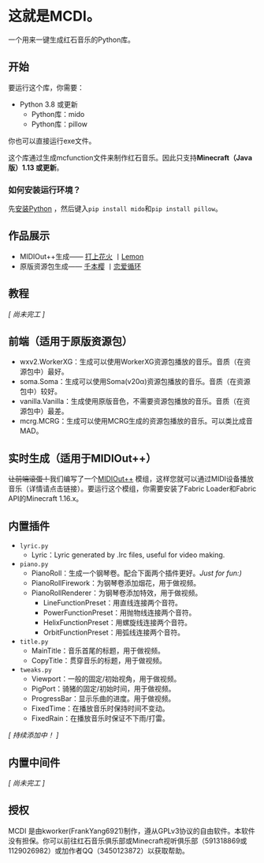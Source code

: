 # 这就是MCDI。
一个用来一键生成红石音乐的Python库。

## 开始
要运行这个库，你需要：
+ Python 3.8 或更新
  + Python库：mido
  + Python库：pillow

你也可以直接运行exe文件。

这个库通过生成mcfunction文件来制作红石音乐。因此只支持**Minecraft（Java版）1.13 或更新**。

### 如何安装运行环境？
先[安装Python](https://www.liaoxuefeng.com/wiki/1016959663602400/1016959856222624) ，然后键入`pip install mido`和`pip install pillow`。


## 作品展示
+ MIDIOut++生成——
[打上花火](https://www.bilibili.com/video/BV1Hz4y1f7FW) 丨[Lemon](https://www.bilibili.com/video/BV1954y1U7C7)
+ 原版资源包生成——
[千本樱](https://www.bilibili.com/video/BV1Hz4y1f7FW) 丨[恋爱循环](https://www.bilibili.com/video/BV1Na4y1i7tV)

## 教程

*\[ 尚未完工 \]*

## 前端（适用于原版资源包）
+ wxv2.WorkerXG：生成可以使用WorkerXG资源包播放的音乐。音质（在资源包中）最好。
+ soma.Soma：生成可以使用Soma(v20α)资源包播放的音乐。音质（在资源包中）较好。
+ vanilla.Vanilla：生成使用原版音色，不需要资源包播放的音乐。音质（在资源包中）最差。
+ mcrg.MCRG：生成可以使用MCRG生成的资源包播放的音乐。可以类比成音MAD。

## 实时生成（适用于MIDIOut++）
~~让前端滚蛋！~~我们编写了一个[MIDIOut++](https://github.com/FrankYang6921/midioutpp) 模组，这样您就可以通过MIDI设备播放音乐（详情请点击链接）。要运行这个模组，你需要安装了Fabric Loader和Fabric API的Minecraft 1.16.x。

## 内置插件

+ `lyric.py`
    + Lyric：Lyric generated by .lrc files, useful for video making.
+ `piano.py`
    + PianoRoll：生成一个钢琴卷。配合下面两个插件更好。*Just for fun:)*
    + PianoRollFirework：为钢琴卷添加烟花，用于做视频。
    + PianoRollRenderer：为钢琴卷添加特效，用于做视频。
        + LineFunctionPreset：用直线连接两个音符。
        + PowerFunctionPreset：用抛物线连接两个音符。
        + HelixFunctionPreset：用螺旋线连接两个音符。
        + OrbitFunctionPreset：用弧线连接两个音符。
+ `title.py`
    + MainTitle：音乐首尾的标题，用于做视频。
    + CopyTitle：贯穿音乐的标题，用于做视频。
+ `tweaks.py`
    + Viewport：一般的固定/初始视角，用于做视频。
    + PigPort：骑猪的固定/初始时间，用于做视频。
    + ProgressBar：显示乐曲的进度。用于做视频。
    + FixedTime：在播放音乐时保持时间不变动。
    + FixedRain：在播放音乐时保证不下雨/打雷。
    
*\[ 持续添加中！ \]*

## 内置中间件

*\[ 尚未完工 \]*

## 授权
MCDI 是由kworker(FrankYang6921)制作，遵从GPLv3协议的自由软件。本软件没有担保。你可以前往红石音乐俱乐部或Minecraft视听俱乐部（591318869或1129026982）或加作者QQ（3450123872）以获取帮助。
